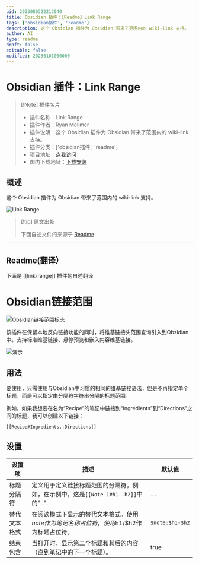 ```yaml
---
uid: 2023080322213040
title: Obsidian 插件：【Readme】Link Range
tags: ['obsidian插件', 'readme']
description: 这个 Obsidian 插件为 Obsidian 带来了范围内的 wiki-link 支持。
author: AI
type: readme
draft: false
editable: false
modified: 20230101000000
---
```


# Obsidian 插件：Link Range

> [!Note] 插件名片
> - 插件名称：Link Range
> - 插件作者：Ryan Mellmer
> - 插件说明：这个 Obsidian 插件为 Obsidian 带来了范围内的 wiki-link 支持。
> - 插件分类：['obsidian插件', 'readme']
> - 项目地址：[点我访问](https://github.com/rmellmer/obsidian-link-range)
> - 国内下载地址：[下载安装](https://pkmer.cn/products/plugin/pluginMarket/?link-range)

## 概述

这个 Obsidian 插件为 Obsidian 带来了范围内的 wiki-link 支持。

![Link Range](https://cdn.pkmer.cn/covers/link-range.png!pkmer)

> [!tip] 原文出处
> 
>下面自述文件的来源于 [Readme](https://ghproxy.net/https://raw.githubusercontent.com/rmellmer/obsidian-link-range/master/README.md)
> 

---

## Readme(翻译）

下面是 [[link-range]] 插件的自述翻译


# Obsidian链接范围

![Obsidian链接范围标志](https://user-images.githubusercontent.com/23059902/225677761-c36b01a6-6194-4d83-a130-a1d7561b8359.png)

该插件在保留本地反向链接功能的同时，将维基链接头范围查询引入到Obsidian中。支持标准维基链接、悬停预览和嵌入内容维基链接。

![演示](./docs/demo.gif)

## 用法
要使用，只需使用与Obsidian中习惯的相同的维基链接语法，但是不再指定单个标题，而是可以指定由分隔符字符串分隔的标题范围。

例如，如果我想要在名为“Recipe”的笔记中链接到“Ingredients”到“Directions”之间的标题，我可以创建以下链接：

`[[Recipe#Ingredients..Directions]]`

## 设置
| 设置项           | 描述  | 默认值 | 
| ------------------------------------------- | ------ | ------ |
| 标题分隔符   | 定义用于定义链接标题范围的分隔符。例如，在示例中，这是`[[Note 1#h1..h2]]`中的"..".   | `..`     |
| 替代文本格式 | 在阅读模式下显示的替代文本格式。使用$note作为笔记名称占位符，使用$h1/$h2作为标题占位符。 | `$note:$h1-$h2` |
| 结束包含    | 当打开时，显示第二个标题和其后的内容（直到笔记中的下一个标题）。   | true   |




